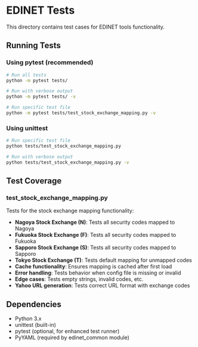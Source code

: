 # EDINET Tests

This directory contains test cases for EDINET tools functionality.

## Running Tests

### Using pytest (recommended)
```bash
# Run all tests
python -m pytest tests/

# Run with verbose output
python -m pytest tests/ -v

# Run specific test file
python -m pytest tests/test_stock_exchange_mapping.py -v
```

### Using unittest
```bash
# Run specific test file
python tests/test_stock_exchange_mapping.py

# Run with verbose output
python tests/test_stock_exchange_mapping.py -v
```

## Test Coverage

### test_stock_exchange_mapping.py
Tests for the stock exchange mapping functionality:
- **Nagoya Stock Exchange (N)**: Tests all security codes mapped to Nagoya
- **Fukuoka Stock Exchange (F)**: Tests all security codes mapped to Fukuoka
- **Sapporo Stock Exchange (S)**: Tests all security codes mapped to Sapporo
- **Tokyo Stock Exchange (T)**: Tests default mapping for unmapped codes
- **Cache functionality**: Ensures mapping is cached after first load
- **Error handling**: Tests behavior when config file is missing or invalid
- **Edge cases**: Tests empty strings, invalid codes, etc.
- **Yahoo URL generation**: Tests correct URL format with exchange codes

## Dependencies
- Python 3.x
- unittest (built-in)
- pytest (optional, for enhanced test runner)
- PyYAML (required by edinet_common module)